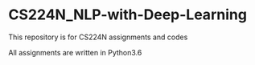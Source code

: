 # CS224N_NLP-with-Deep-Learning
This repository is for CS224N assignments and codes

All assignments are written in Python3.6
